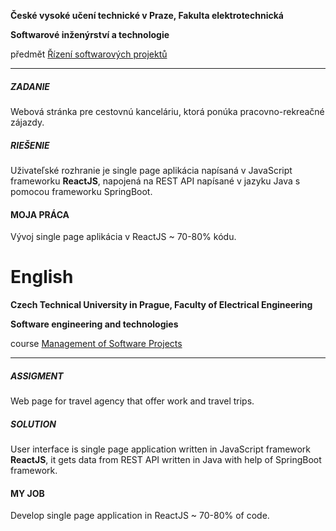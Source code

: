 **České vysoké učení technické v Praze, Fakulta elektrotechnická**

**Softwarové inženýrství a technologie**

předmět [Řízení softwarových projektů](https://fel.cvut.cz/cz/education/bk/predmety/31/31/p3131006.html)

---

##### ZADANIE
Webová stránka pre cestovnú kanceláriu, ktorá ponúka pracovno-rekreačné zájazdy.
##### RIEŠENIE
Uživateľské rozhranie je single page aplikácia napísaná v JavaScript frameworku **ReactJS**, napojená na REST API napísané v jazyku Java s pomocou frameworku SpringBoot. 
#### MOJA PRÁCA
Vývoj single page aplikácia v ReactJS ~ 70-80% kódu.


# English


**Czech Technical University in Prague, Faculty of Electrical Engineering**

**Software engineering and technologies**

course [Management of Software Projects](https://fel.cvut.cz/en/education/bk/predmety/31/31/p3131006.html)

---

##### ASSIGMENT
Web page for travel agency that offer work and travel trips. 
##### SOLUTION
User interface is single page application written in JavaScript framework **ReactJS**, it gets data from REST API written in Java with help of SpringBoot framework.
#### MY JOB
Develop single page application in ReactJS ~ 70-80% of code.
